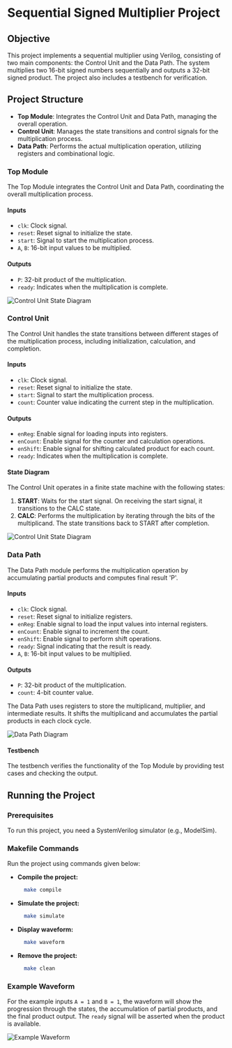 # Sequential Signed Multiplier Project

## Objective

This project implements a sequential multiplier using Verilog, consisting of two main components: the Control Unit and the Data Path. The system multiplies two 16-bit signed numbers sequentially and outputs a 32-bit signed product. The project also includes a testbench for verification.

## Project Structure

- **Top Module**: Integrates the Control Unit and Data Path, managing the overall operation.
- **Control Unit**: Manages the state transitions and control signals for the multiplication process.
- **Data Path**: Performs the actual multiplication operation, utilizing registers and combinational logic.

### Top Module

The Top Module integrates the Control Unit and Data Path, coordinating the overall multiplication process.

#### Inputs
- `clk`: Clock signal.
- `reset`: Reset signal to initialize the state.
- `start`: Signal to start the multiplication process.
- `A`, `B`: 16-bit input values to be multiplied.

#### Outputs
- `P`: 32-bit product of the multiplication.
- `ready`: Indicates when the multiplication is complete.

![Control Unit State Diagram](images/topmodule.png)


### Control Unit

The Control Unit handles the state transitions between different stages of the multiplication process, including initialization, calculation, and completion.

#### Inputs
- `clk`: Clock signal.
- `reset`: Reset signal to initialize the state.
- `start`: Signal to start the multiplication process.
- `count`: Counter value indicating the current step in the multiplication.

#### Outputs
- `enReg`: Enable signal for loading inputs into registers.
- `enCount`: Enable signal for the counter and calculation operations.
- `enShift`: Enable signal for shifting calculated product for each count.
- `ready`: Indicates when the multiplication is complete.

#### State Diagram

The Control Unit operates in a finite state machine with the following states:
1. **START**: Waits for the start signal. On receiving the start signal, it transitions to the CALC state.
2. **CALC**: Performs the multiplication by iterating through the bits of the multiplicand. The state transitions back to START after completion.

![Control Unit State Diagram](images/statediagram.png)

### Data Path

The Data Path module performs the multiplication operation by accumulating partial products and computes final result 'P'.

#### Inputs
- `clk`: Clock signal.
- `reset`: Reset signal to initialize registers.
- `enReg`: Enable signal to load the input values into internal registers.
- `enCount`: Enable signal to increment the count.
- `enShift`: Enable signal to perform shift operations.
- `ready`: Signal indicating that the result is ready.
- `A`, `B`: 16-bit input values to be multiplied.

#### Outputs
- `P`: 32-bit product of the multiplication.
- `count`: 4-bit counter value.

The Data Path uses registers to store the multiplicand, multiplier, and intermediate results. It shifts the multiplicand and accumulates the partial products in each clock cycle.

![Data Path Diagram](images/datapath.png)

#### Testbench

The testbench verifies the functionality of the Top Module by providing test cases and checking the output.

## Running the Project

### Prerequisites

To run this project, you need a SystemVerilog simulator (e.g., ModelSim).

### Makefile Commands

Run the project using commands given below:

- **Compile the project:**

  ```bash
    make compile
  
- **Simulate the project:**

  ```bash
    make simulate
  
- **Display waveform:**

  ```bash
    make waveform

- **Remove the project:**

  ```bash
    make clean
  
  
### Example Waveform

For the example inputs `A = 1` and `B = 1`, the waveform will show the progression through the states, the accumulation of partial products, and the final product output. The `ready` signal will be asserted when the product is available.

![Example Waveform](images/example_waveform.png)




